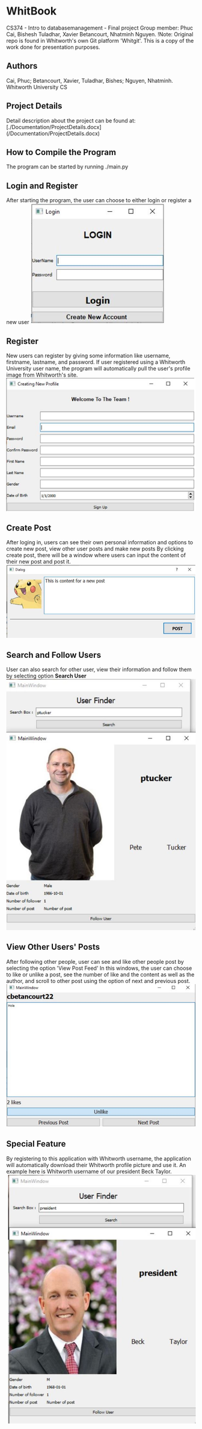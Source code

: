 # WhitBook
CS374 - Intro to databasemanagement - Final project  Group member: Phuc Cai, Bishesh Tuladhar, Xavier Betancourt, Nhatminh Nguyen.
!Note: Original repo is found in Whitworth's own Git platform 'Whitgit'. This is a copy of the work done for presentation purposes.

## Authors
Cai, Phuc; Betancourt, Xavier, Tuladhar, Bishes; Nguyen, Nhatminh. Whitworth University CS

## Project Details
Detail description about the project can be found at: [./Documentation/ProjectDetails.docx] (/Documentation/ProjectDetails.docx)

## How to Compile the Program
The program can be started by running ./main.py

## Login and Register
After starting the program, the user can choose to either login or register a new user ![](ImagesDemonstration/Login.JPG)

## Register
New users can register by giving some information like username, firstname, lastname, and password. If user registered using a Whitworth University user name, the program will automatically pull the user's profile image from Whitworth's site. <img src = "ImagesDemonstration/Registration.JPG">

## Create Post
After loging in, users can see their own personal information and options to create new post, view other user posts and make new posts
By clicking create post, there will be a window where users can input the content of their new post and post it. <img src = "ImagesDemonstration/Creating%20a%20post.JPG">

## Search and Follow Users
User can also search for other user, view their information and follow them by selecting option **Search User** <img src = "ImagesDemonstration/UserFinder.JPG">

## View Other Users' Posts
After following other people, user can see and like other people post by selecting the option 'View Post Feed'
In this windows, the user can choose to like or unlike a post, see the number of like and the content as well as the author, and scroll to other post using the option of next and previous post. <img src = "ImagesDemonstration/ViewPosts.JPG">

## Special Feature
By registering to this application with Whitworth username, the application will automatically download their Whitworth profile picture and use it.
An example here is Whitworth username of our president Beck Taylor.  <img src = "ImagesDemonstration/SpecialFeature.JPG">


